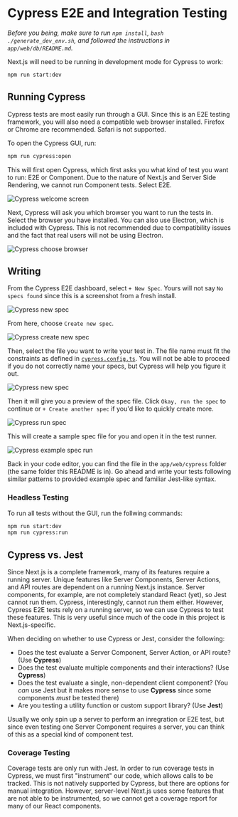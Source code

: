 # Cypress E2E and Integration Testing

_Before you being, make sure to run `npm install`, `bash ./generate_dev_env.sh`, and followed the instructions in `app/web/db/README.md`._

Next.js will need to be running in development mode for Cypress to work:

```bash
npm run start:dev
```

## Running Cypress

Cypress tests are most easily run through a GUI. Since this is an E2E testing framework, you will also need a compatible web browser installed. Firefox or Chrome are recommended. Safari is not supported.

To open the Cypress GUI, run:

```bash
npm run cypress:open
```

This will first open Cypress, which first asks you what kind of test you want to run: E2E or Component. Due to the nature of Next.js and Server Side Rendering, we cannot run Component tests. Select E2E.

![Cypress welcome screen](../conf/img/cypress/open_cypress.png)

Next, Cypress will ask you which browser you want to run the tests in. Select the browser you have installed. You can also use Electron, which is included with Cypress. This is not recommended due to compatibility issues and the fact that real users will not be using Electron.

![Cypress choose browser](../conf/img/cypress/choose_browser.png)

## Writing

From the Cypress E2E dashboard, select `+ New Spec`. Yours will not say `No specs found` since this is a screenshot from a fresh install.

![Cypress new spec](../conf/img/cypress/new_spec.png)

From here, choose `Create new spec`.

![Cypress create new spec](../conf/img/cypress/create_new_spec.png)

Then, select the file you want to write your test in. The file name must fit the constraints as defined in [`cypress.config.ts`](../cypress.config.ts). You will not be able to proceed if you do not correctly name your specs, but Cypress will help you figure it out.

![Cypress new spec](../conf/img/cypress/spec_name.png)

Then it will give you a preview of the spec file. Click `Okay, run the spec` to continue or `+ Create another spec` if you'd like to quickly create more.

![Cypress run spec](../conf/img/cypress/run_spec.png)

This will create a sample spec file for you and open it in the test runner.

![Cypress example spec run](../conf/img/cypress/example_spec_run.png)

Back in your code editor, you can find the file in the `app/web/cypress` folder (the same folder this README is in). Go ahead and write your tests following similar patterns to provided example spec and familiar Jest-like syntax.

### Headless Testing

To run all tests without the GUI, run the follwing commands:

```bash
npm run start:dev
npm run cypress:run
```

## Cypress vs. Jest

Since Next.js is a complete framework, many of its features require a running server. Unique features like Server Components, Server Actions, and API routes are dependent on a running Next.js instance. Server components, for example, are not completely standard React (yet), so Jest cannot run them. Cypress, interestingly, cannot run them either. However, Cypress E2E tests rely on a running server, so we can use Cypress to test these features. This is very useful since much of the code in this project is Next.js-specific.

When deciding on whether to use Cypress or Jest, consider the following:

-   Does the test evaluate a Server Component, Server Action, or API route? (Use **Cypress**)
-   Does the test evaluate multiple components and their interactions? (Use **Cypress**)
-   Does the test evaluate a single, non-dependent client component? (You _can_ use Jest but it makes more sense to use **Cypress** since some components _must_ be tested there)
-   Are you testing a utility function or custom support library? (Use **Jest**)

Usually we only spin up a server to perform an inregration or E2E test, but since even testing one Server Component requires a server, you can think of this as a special kind of component test.

### Coverage Testing

Coverage tests are only run with Jest. In order to run coverage tests in Cypress, we must first "instrument" our code, which allows calls to be tracked. This is not natively supported by Cypress, but there are options for manual integration. However, server-level Next.js uses some features that are not able to be instrumented, so we cannot get a coverage report for many of our React components.
